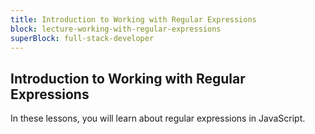 ```yaml
---
title: Introduction to Working with Regular Expressions
block: lecture-working-with-regular-expressions
superBlock: full-stack-developer
---
```


## Introduction to Working with Regular Expressions

In these lessons, you will learn about regular expressions in JavaScript.
